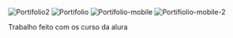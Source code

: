 ![Portifolio2](https://github.com/GM0R3NO/portifo/assets/138832669/636f9769-01f5-452f-ab62-a773b32a50fd)
![Portifolio](https://github.com/GM0R3NO/portifo/assets/138832669/f62c1586-b79a-4038-ab46-7f6dbe3e1729)
![Portifolio-mobile](https://github.com/GM0R3NO/portifo/assets/138832669/881ad9bd-f1ea-476f-aaf9-4b95982923e7)
![Portifiolio-mobile-2](https://github.com/GM0R3NO/portifo/assets/138832669/0ce33f8b-8b98-4a65-90d4-4f9a07581987)



Trabalho feito com os curso da alura
